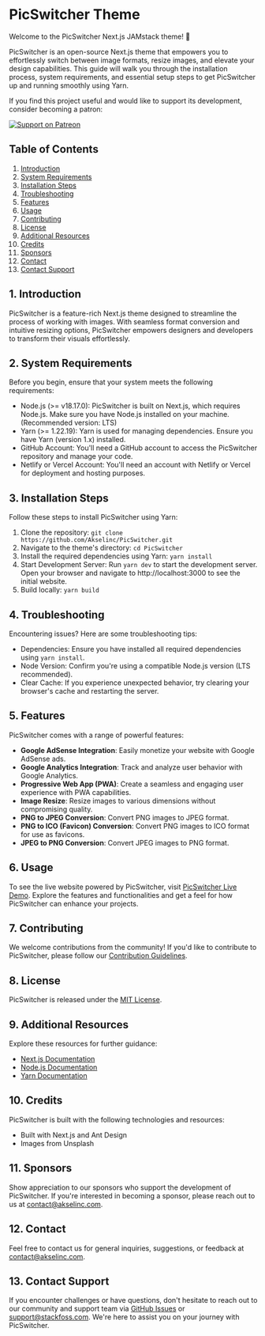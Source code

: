 # PicSwitcher Theme

Welcome to the PicSwitcher Next.js JAMstack theme! 🥳️

PicSwitcher is an open-source Next.js theme that empowers you to effortlessly switch between image formats, resize images, and elevate your design capabilities. This guide will walk you through the installation process, system requirements, and essential setup steps to get PicSwitcher up and running smoothly using Yarn.

If you find this project useful and would like to support its development, consider becoming a patron:

[![Support on Patreon](https://img.shields.io/badge/support-patreon-orange.svg)](https://www.patreon.com/yourusername)

## Table of Contents
1. [Introduction](#introduction)
2. [System Requirements](#system-requirements)
3. [Installation Steps](#installation-steps)
4. [Troubleshooting](#troubleshooting)
5. [Features](#features)
6. [Usage](#usage)
7. [Contributing](#contributing)
8. [License](#license)
9. [Additional Resources](#additional-resources)
10. [Credits](#credits)
11. [Sponsors](#sponsors)
12. [Contact](#contact)
13. [Contact Support](#contact-support)

## 1. Introduction
PicSwitcher is a feature-rich Next.js theme designed to streamline the process of working with images. With seamless format conversion and intuitive resizing options, PicSwitcher empowers designers and developers to transform their visuals effortlessly.

## 2. System Requirements
Before you begin, ensure that your system meets the following requirements:

- Node.js (>= v18.17.0): PicSwitcher is built on Next.js, which requires Node.js. Make sure you have Node.js installed on your machine. (Recommended version: LTS)
- Yarn (>= 1.22.19): Yarn is used for managing dependencies. Ensure you have Yarn (version 1.x) installed.
- GitHub Account: You'll need a GitHub account to access the PicSwitcher repository and manage your code.
- Netlify or Vercel Account: You'll need an account with Netlify or Vercel for deployment and hosting purposes.

## 3. Installation Steps
Follow these steps to install PicSwitcher using Yarn:

1. Clone the repository: `git clone https://github.com/Akselinc/PicSwitcher.git`
2. Navigate to the theme's directory: `cd PicSwitcher`
3. Install the required dependencies using Yarn: `yarn install`
4. Start Development Server: Run `yarn dev` to start the development server. Open your browser and navigate to http://localhost:3000 to see the initial website.
5. Build locally: `yarn build`

## 4. Troubleshooting
Encountering issues? Here are some troubleshooting tips:

- Dependencies: Ensure you have installed all required dependencies using `yarn install`.
- Node Version: Confirm you're using a compatible Node.js version (LTS recommended).
- Clear Cache: If you experience unexpected behavior, try clearing your browser's cache and restarting the server.

## 5. Features
PicSwitcher comes with a range of powerful features:

- **Google AdSense Integration**: Easily monetize your website with Google AdSense ads.
- **Google Analytics Integration**: Track and analyze user behavior with Google Analytics.
- **Progressive Web App (PWA)**: Create a seamless and engaging user experience with PWA capabilities.
- **Image Resize**: Resize images to various dimensions without compromising quality.
- **PNG to JPEG Conversion**: Convert PNG images to JPEG format.
- **PNG to ICO (Favicon) Conversion**: Convert PNG images to ICO format for use as favicons.
- **JPEG to PNG Conversion**: Convert JPEG images to PNG format.

## 6. Usage
To see the live website powered by PicSwitcher, visit [PicSwitcher Live Demo](https://picswitcher.stackfoss.com). Explore the features and functionalities and get a feel for how PicSwitcher can enhance your projects.

## 7. Contributing
We welcome contributions from the community! If you'd like to contribute to PicSwitcher, please follow our [Contribution Guidelines](CONTRIBUTING.md).

## 8. License
PicSwitcher is released under the [MIT License](LICENSE).

## 9. Additional Resources
Explore these resources for further guidance:

- [Next.js Documentation](https://nextjs.org/docs)
- [Node.js Documentation](https://nodejs.org/docs)
- [Yarn Documentation](https://classic.yarnpkg.com/docs)

## 10. Credits
PicSwitcher is built with the following technologies and resources:

- Built with Next.js and Ant Design
- Images from Unsplash

## 11. Sponsors
Show appreciation to our sponsors who support the development of PicSwitcher. If you're interested in becoming a sponsor, please reach out to us at [contact@akselinc.com](mailto:contact@akselinc.com).

## 12. Contact
Feel free to contact us for general inquiries, suggestions, or feedback at [contact@akselinc.com](mailto:contact@akselinc.com).

## 13. Contact Support
If you encounter challenges or have questions, don't hesitate to reach out to our community and support team via [GitHub Issues](https://github.com/Akselinc/PicSwitcher/issues) or [support@stackfoss.com](mailto:contact@akselinc.com). We're here to assist you on your journey with PicSwitcher.
